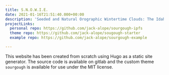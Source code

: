 ```yaml
---
title: S.N.O.W.I.E.
date: 2021-01-16T21:51:40.000+00:00
description: 'Seeded and Natural Orographic Wintertime Clouds: The Idaho Experiment'
projectLinks:
  personal repo: https://github.com/jack-alope/sourgough-ipfs
  theme repo: https://github.com/jack-alope/sougough-starter
  example repo: https://github.com/jack-alope/sourgough-example

---
```

This website has been created from scratch using Hugo as a static site
generator. The source code is available on gitlab and the custom theme
`sourgough` is available for use under the MIT license.
